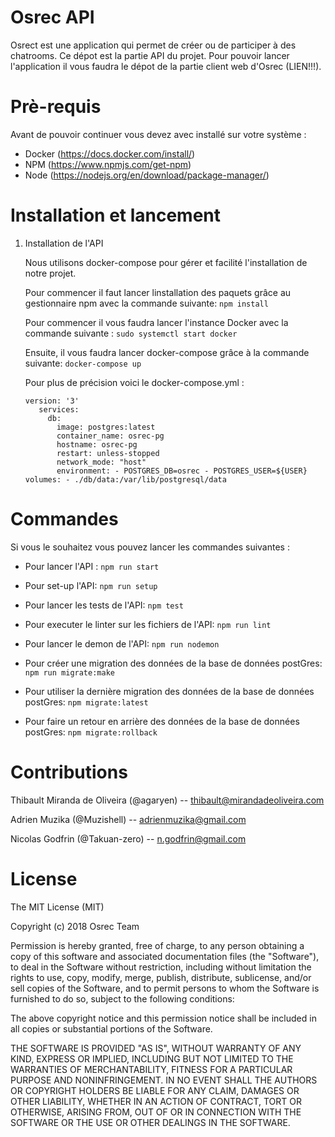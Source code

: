 # Osrec API

Osrect est une application qui permet de créer ou de participer à des chatrooms.
Ce dépot est la partie API du projet. Pour pouvoir lancer l'application il vous faudra le dépot de la partie client web d'Osrec (LIEN!!!).

# Prè-requis

Avant de pouvoir continuer vous devez avec installé sur votre système :

- Docker (https://docs.docker.com/install/)
- NPM (https://www.npmjs.com/get-npm)
- Node (https://nodejs.org/en/download/package-manager/)

# Installation et lancement

1. Installation de l'API

   Nous utilisons docker-compose pour gérer et facilité l'installation de notre projet.

   Pour commencer il faut lancer linstallation des paquets grâce au gestionnaire npm avec la commande suivante:
   ``
   npm install
   ``

   Pour commencer il vous faudra lancer l'instance Docker avec la commande suivante :
   ``
   sudo systemctl start docker
   ``

   Ensuite, il vous faudra lancer docker-compose grâce à la commande suivante:
   ``
   docker-compose up
   ``

   Pour plus de précision voici le docker-compose.yml :
   ```
   version: '3'
      services:
        db:
          image: postgres:latest
          container_name: osrec-pg
          hostname: osrec-pg
          restart: unless-stopped
          network_mode: "host"
          environment: - POSTGRES_DB=osrec - POSTGRES_USER=${USER} volumes: - ./db/data:/var/lib/postgresql/data
    ```

# Commandes

Si vous le souhaitez vous pouvez lancer les commandes suivantes :

- Pour lancer l'API :
  ``
  npm run start
  ``

- Pour set-up l'API:
  ``
  npm run setup
  ``

- Pour lancer les tests de l'API:
  ``
  npm test
  ``

- Pour executer le linter sur les fichiers de l'API:
  ``
  npm run lint
  ``

- Pour lancer le demon de l'API:
  ``
  npm run nodemon
  ``

- Pour créer une migration des données de la base de données postGres:
  ``
  npm run migrate:make
  ``

- Pour utiliser la dernière migration des données de la base de données postGres:
  ``
  npm migrate:latest
  ``

- Pour faire un retour en arrière des données de la base de données postGres:
  ``
  npm migrate:rollback
  ``

# Contributions

Thibault Miranda de Oliveira (@agaryen) -- thibault@mirandadeoliveira.com

Adrien Muzika (@Muzishell) -- adrienmuzika@gmail.com

Nicolas Godfrin (@Takuan-zero) -- n.godfrin@gmail.com

# License

The MIT License (MIT)

Copyright (c) 2018 Osrec Team

Permission is hereby granted, free of charge, to any person obtaining a copy of this software and associated documentation files (the "Software"), to deal in the Software without restriction, including without limitation the rights to use, copy, modify, merge, publish, distribute, sublicense, and/or sell copies of the Software, and to permit persons to whom the Software is furnished to do so, subject to the following conditions:

The above copyright notice and this permission notice shall be included in all copies or substantial portions of the Software.

THE SOFTWARE IS PROVIDED "AS IS", WITHOUT WARRANTY OF ANY KIND, EXPRESS OR IMPLIED, INCLUDING BUT NOT LIMITED TO THE WARRANTIES OF MERCHANTABILITY, FITNESS FOR A PARTICULAR PURPOSE AND NONINFRINGEMENT. IN NO EVENT SHALL THE AUTHORS OR COPYRIGHT HOLDERS BE LIABLE FOR ANY CLAIM, DAMAGES OR OTHER LIABILITY, WHETHER IN AN ACTION OF CONTRACT, TORT OR OTHERWISE, ARISING FROM, OUT OF OR IN CONNECTION WITH THE SOFTWARE OR THE USE OR OTHER DEALINGS IN THE SOFTWARE.
